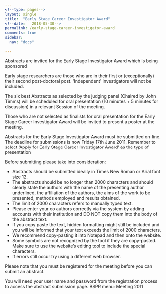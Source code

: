```yaml
---
<!--type: pages-->
layout: single
title:  "Early Stage Career Investigator Award"
<!--date:   2018-05-30-->
permalink: /early-stage-career-investigator-award
comments: true
sidebar:
  nav: "docs"

---
```



Abstracts are invited for the Early Stage Investigator Award which is being sponsored

Early stage researchers are those who are in their first or (exceptionally) their second post-doctoral post. 'Independent' investigators will not be included.


The six best Abstracts as selected by the judging panel (Chaired by John Timms) will be scheduled for oral presentation (10 minutes + 5 minutes for discussion) in a relevant Session of the meeting.

Those who are not selected as finalists for oral presentation for the Early Stage Career Investigator Award will be invited to present a poster at the meeting.


Abstracts for the Early Stage Investigator Award must be submitted on-line. The deadline for submissions is now Friday 17th June 2011. Remember to select ‘Apply for Early Stage Career Investigator Award’ as the type of presentation


Before submitting please take into consideration:

- Abstracts should be submitted ideally in Times New Roman or Arial font size 12.
- The abstracts should be no longer than 2000 characters and should clearly state the authors with the name of the presenting author underlined, the affiliation of the authors, the aims of the work to be presented, methods employed and results obtained.
- The limit of 2000 characters refers to manually typed text.
- Please enter your co authors correctly via the system by adding accounts with their institution and DO NOT copy them into the body of the abstract text.
- If you copy paste the text, hidden formatting might still be included and you will be informed that your text exceeds the limit of 2000 characters.
- We recommend copy-pasting it into Notepad and then onto the website.
- Some symbols are not recognized by the tool if they are copy-pasted. Make sure to use the website’s editing tool to include the special characters.
- If errors still occur try using a different web browser.

Please note that you must be registered for the meeting before you can submit an abstract.

You will need your user name and password from the registration process to access the abstract submission page.
BSPR menu:
Meeting 2011
